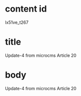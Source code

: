 # content id
lx51ve_t267

# title
Update-4 from microcms Article 20

# body
Update-4 from microcms Article 20
